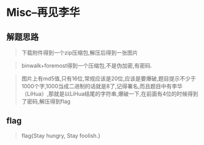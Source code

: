 # Misc–再见李华 

## 解题思路

> 下载附件得到一个zip压缩包,解压后得到一张图片

> binwalk+foremost得到一个压缩包,不是伪加密,有密码.

> 图片上有md5值,只有16位,常规应该是20位,应该是要爆破,题目提示不少于1000个字,1000当成二进制的话就是8了,记得署名,而且题目中有李华（LiHua）,那就是以LiHua结尾的字符串,爆破一下,在前面有4位的时候得到了密码,解压得到flag

## flag

> flag{Stay hungry, Stay foolish.}
